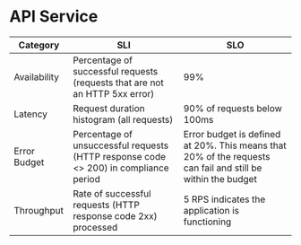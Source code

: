 # API Service

| Category     | SLI | SLO                                                                                                         |
|--------------|-----|-------------------------------------------------------------------------------------------------------------|
| Availability | Percentage of successful requests (requests that are not an HTTP 5xx error) | 99%                                 |
| Latency      | Request duration histogram (all requests) | 90% of requests below 100ms                                                     |
| Error Budget | Percentage of unsuccessful requests (HTTP response code <> 200) in compliance period | Error budget is defined at 20%. This means that 20% of the requests can fail and still be within the budget |
| Throughput   | Rate of successful requests (HTTP response code 2xx) processed | 5 RPS indicates the application is functioning |
